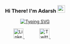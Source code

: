 <h3 align="center">
  Hi There! I'm Adarsh
  <img src="https://media.giphy.com/media/hvRJCLFzcasrR4ia7z/giphy.gif" width="24">
</h3>

<!-- Readme typing svg: https://github.com/DenverCoder1/readme-typing-svg -->
<p align="center">
  <a href="https://git.io/typing-svg"><img src="https://readme-typing-svg.demolab.com?font=Fira%20Code&center=true&width=500&height=45&color=22C4F7&vCenter=true&size=22&pause=1000&lines=Hi+there!;I'm+Adarsh+Pathak;AKA+PowerLevel9000;Future+Full+Stack+Web+Developer;800%2B+Hours+of+code+this+year;I+love+programming+things+remotely" alt="Typing SVG" /></a>
</p>


<!-- Social media Icons -->
<p align="center">
  <a href="https://www.linkedin.com/in/adarsh-pathak-56a831256/"> <img height="32" width="32" src="https://simpleicons.now.sh/linkedin/0A66C2" alt="Linkedin" title="LinkedIn Profile" /> </a>
  &#8287;&#8287;&#8287;&#8287;&#8287;
  <a href=""> <i class="fa-brands fa-instagram" style="height:32px; width:32px; font-size:30px; color: red;"></i></a>
  &#8287;&#8287;&#8287;&#8287;&#8287;
  <a href="https://twitter.com/PowerLevel9002?t=AIuSN7mTxk5a_MWpLolEjA&s=09"> <img height="32" width="32" src="https://simpleicons.now.sh/twitter/1DA1F2" alt="Twitter" title="Twitter Profile" /> </a>
  &#8287;&#8287;&#8287;&#8287;&#8287;
</p>

<br/>

